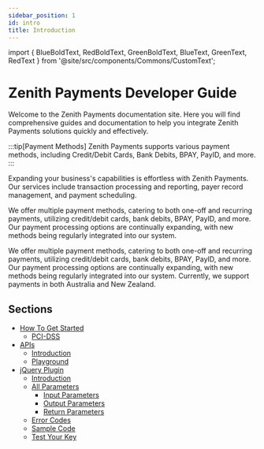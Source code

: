 ```yaml
---
sidebar_position: 1
id: intro
title: Introduction
---
```

import { BlueBoldText, RedBoldText, GreenBoldText, BlueText, GreenText, RedText } from '@site/src/components/Commons/CustomText';

# Zenith Payments Developer Guide

Welcome to the Zenith Payments documentation site. Here you will find comprehensive guides and documentation to help you integrate Zenith Payments solutions quickly and effectively.

:::tip[Payment Methods]
Zenith Payments supports various payment methods, including Credit/Debit Cards, Bank Debits, BPAY, PayID, and more.
:::

Expanding your business's capabilities is effortless with Zenith Payments. Our services include transaction processing and reporting, payer record management, and payment scheduling.

We offer multiple payment methods, catering to both one-off and recurring payments, utilizing credit/debit cards, bank debits, BPAY, PayID, and more. Our payment processing options are continually expanding, with new methods being regularly integrated into our system.

We offer multiple payment methods, catering to both one-off and recurring payments, utilizing credit/debit cards, bank debits, BPAY, PayID, and more. Our payment processing options are continually expanding, with new methods being regularly integrated into our system. Currently, we support payments in both <RedText>Australia</RedText> and <BlueText>New Zealand</BlueText>.

## Sections

- [How To Get Started](./main/how-to-get-started)
  - [PCI-DSS](./main/pci-dss)
- [APIs](./apis/introduction)
  - [Introduction](./apis/introduction)
  - [Playground](./apis/swagger-ui)
- [jQuery Plugin](./jquery-plugin/introduction)
  - [Introduction](./jquery-plugin/input-parameters)
  - [All Parameters](./jquery-plugin/input-parameters)
    - [Input Parameters](./jquery-plugin/input-parameters)
    - [Output Parameters](./jquery-plugin/output-parameters)
    - [Return Parameters](./jquery-plugin/return-parameters)
  - [Error Codes](./jquery-plugin/error-codes)
  - [Sample Code](./jquery-plugin/sample-code)
  - [Test Your Key](./jquery-plugin/test-key)